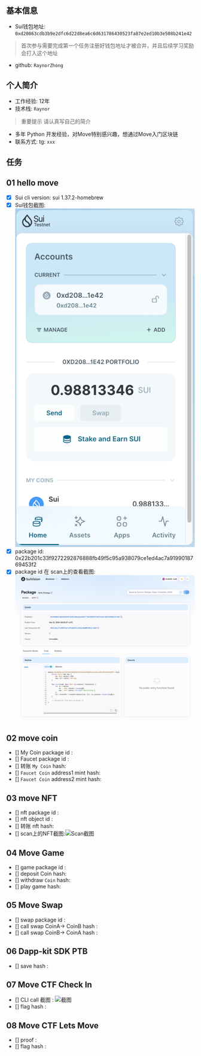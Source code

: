 ## 基本信息
- Sui钱包地址: `0xd20863cdb3b9e2dfc6d22d8ea6c6d631786430523fa87e2ed10b3e508b241e42`
> 首次参与需要完成第一个任务注册好钱包地址才被合并，并且后续学习奖励会打入这个地址
- github: `RaynorZhong`

## 个人简介
- 工作经验: 12年
- 技术栈: `Raynor`
> 重要提示 请认真写自己的简介
- 多年 Python 开发经验，对Move特别感兴趣，想通过Move入门区块链
- 联系方式: tg: `xxx` 

## 任务

##   01 hello move  
- [X] Sui cli version: sui 1.37.2-homebrew
- [X] Sui钱包截图: ![Sui钱包截图](./images/wallet.png)
- [X] package id: 0x22b201c33f9272292876888fb49f5c95a938079ce1ed4ac7a9199018769453f2
- [X] package id 在 scan上的查看截图:![Scan截图](./images/packageid.png)

##   02 move coin
- [] My Coin package id : 
- [] Faucet package id : 
- [] 转账 `My Coin` hash:
- [] `Faucet Coin` address1 mint hash:
- [] `Faucet Coin` address2 mint hash:

##   03 move NFT
- [] nft package id :
- [] nft object id : 
- [] 转账 nft  hash:
- [] scan上的NFT截图:![Scan截图](./images/你的图片地址)

##   04 Move Game
- [] game package id :
- [] deposit Coin hash:
- [] withdraw `Coin` hash:
- [] play game hash:

##   05 Move Swap
- [] swap package id :
- [] call swap CoinA-> CoinB  hash :
- [] call swap CoinB-> CoinA  hash :

##   06 Dapp-kit SDK PTB
- [] save hash :

##   07 Move CTF Check In
- [] CLI call 截图 : ![截图](./images/你的图片地址)
- [] flag hash :

##   08 Move CTF Lets Move
- [] proof : 
- [] flag hash :
